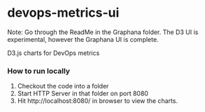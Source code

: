 # devops-metrics-ui

Note: Go through the ReadMe in the Graphana folder. The D3 UI is experimental, however the Graphana UI is complete.


D3.js charts for DevOps metrics

### How to run locally
1. Checkout the code into a folder
2. Start HTTP Server in that folder on port 8080
3. Hit http://localhost:8080/ in browser to view the charts.



